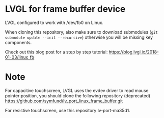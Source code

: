 # LVGL for frame buffer device

LVGL configured to work with /dev/fb0 on Linux.

When cloning this repository, also make sure to download submodules (`git submodule update --init --recursive`) otherwise you will be missing key components.

Check out this blog post for a step by step tutorial:
https://blog.lvgl.io/2018-01-03/linux_fb

# Note

For capacitive touchscreen, LVGL uses the evdev driver to read mouse pointer position, you should clone the following repository (deprecated)
https://github.com/symfund/lv_port_linux_frame_buffer.git

For resistive touchscreen, use this repository lv-port-ma35d1.
